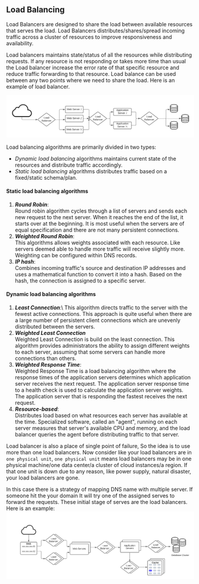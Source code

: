 ## Load Balancing
Load Balancers are designed to share the load between available resources that serves the load.
Load Balancers distributes/shares/spread incoming traffic across a cluster of resources to improve 
responsiveness and availability. 

Load balancers maintains state/status of all the resources while distributing requests. If any resource 
is not responding or takes more time than usual the Load balancer increase the error rate 
of that specific resource and reduce traffic forwarding to that resource. Load balance can be 
used between any two points where we need to share the load. Here is an example of load balancer.

![Load Balancer](./img/load_balancer.png)

Load balancing algorithms are primarily divided in two types: 
- *Dynamic load balancing* algorithms maintains current state of the resources and distribute traffic accordingly.
- *Static load balancing* algorithms distributes traffic based on a fixed/static schema/plan. 

#### Static load balancing algorithms
1) ***Round Robin***:\
Round robin algorithm cycles through a list of servers and sends each new request to the next server. 
When it reaches the end of the list, it starts over at the beginning. It is most useful when the servers are of equal 
specification and there are not many persistent connections.
2) ***Weighted Round Robin***:\
This algorithms allows weights associated with each resource. Like servers deemed able to handle more traffic 
will receive slightly more. Weighting can be configured within DNS records.
3) ***IP hash***:\
Combines incoming traffic's source and destination IP addresses and uses a mathematical function to convert it into a hash. 
Based on the hash, the connection is assigned to a specific server.

#### Dynamic load balancing algorithms
1) ***Least Connection***:\ 
This algorithm directs traffic to the server with the fewest active connections. This approach is quite useful 
when there are a large number of persistent client connections which are unevenly distributed between the servers.
2) ***Weighted Least Connection***\
Weighted Least Connection is build on the least connection. This algorithm provides administrators the ability to 
assign different weights to each server, assuming that some servers can handle more connections than others.
3) ***Weighted Response Time***:\
Weighted Response Time is a load balancing algorithm where the response times of the application 
servers determines which application server receives the next request. The application server response time 
to a health check is used to calculate the application server weights. The application server that is 
responding the fastest receives the next request.
4) ***Resource-based***:\
Distributes load based on what resources each server has available at the time. Specialized software, called an "agent", 
running on each server measures that server's available CPU and memory, and the load balancer queries the agent 
before distributing traffic to that server.


Load balancer is also a place of single point of failure, So the idea is to use more than one 
load balancers. Now consider like your load balancers are in `one physical unit`, 
`one physical unit` means load balancers may be in one physical machine/one data center/a cluster of cloud instances/a region.
If that one unit is down due to any reason, like power supply, natural disaster, your load balancers are gone. 

In this case there is a strategy of mapping DNS name with multiple server. If someone hit the your domain
It will try one of the assigned serves to forward the requests. These initial stage of serves are the 
load balancers. Here is an example:
![General_architecture](./img/SystemDesign_General_architecture_TransBG.png)
